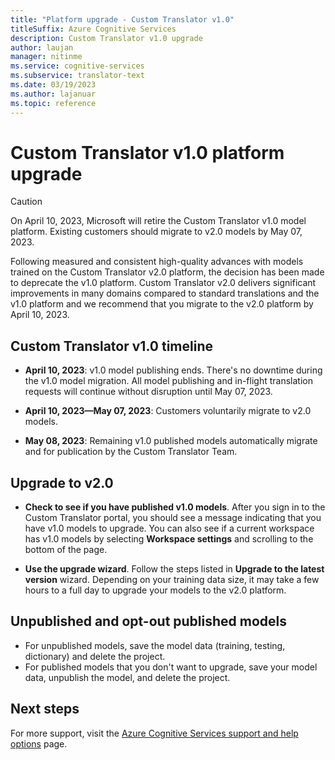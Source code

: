 ```yaml
---
title: "Platform upgrade - Custom Translator v1.0"
titleSuffix: Azure Cognitive Services
description: Custom Translator v1.0 upgrade
author: laujan
manager: nitinme
ms.service: cognitive-services
ms.subservice: translator-text
ms.date: 03/19/2023
ms.author: lajanuar
ms.topic: reference
---
```

# Custom Translator v1.0 platform upgrade

> [!CAUTION]
>
> On April 10, 2023, Microsoft will retire the Custom Translator v1.0 model platform. Existing customers should migrate to v2.0 models by May 07, 2023.

Following measured and consistent high-quality advances with models trained on the Custom Translator v2.0 platform, the decision has been made to deprecate the v1.0 platform. Custom Translator v2.0 delivers significant improvements in many domains compared to standard translations and the v1.0 platform and we recommend that you migrate to the v2.0 platform by April 10, 2023.

## Custom Translator v1.0 timeline

* **April 10, 2023**: v1.0 model publishing ends. There's no downtime during the v1.0 model migration. All model publishing and in-flight translation requests will continue without disruption until May 07, 2023.

* **April 10, 2023—May 07, 2023**: Customers voluntarily migrate to v2.0 models.

* **May 08, 2023**: Remaining v1.0 published models automatically migrate and for publication by the Custom Translator Team.

## Upgrade to v2.0

* **Check to see if you have published v1.0 models**. After you sign in to the Custom Translator portal, you should see a message indicating that you have v1.0 models to upgrade. You can also see if a current workspace has v1.0 models by selecting **Workspace settings** and scrolling to the bottom of the page.

* **Use the upgrade wizard**. Follow the steps listed in **Upgrade to the latest version** wizard. Depending on your training data size, it may take a few hours to a full day to upgrade your models to the v2.0 platform.

## Unpublished and opt-out published models

* For unpublished models, save the model data (training, testing, dictionary) and delete the project.
* For published models that you don't want to upgrade, save your model data, unpublish the model, and delete the project.

## Next steps

For more support, visit the [Azure Cognitive Services support and help options](../../cognitive-services-support-options.md) page.


